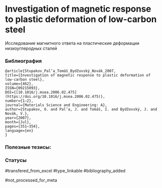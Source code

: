 # Investigation of magnetic response to plastic deformation of low-carbon steel

Исследование магнитного ответа на пластические деформации низкоуглеродных сталей

### Библиография
```
@article{Stupakov_Pal’a_Tomáš_Bydžovský_Novák_2007,
title={Investigation of magnetic response to plastic deformation of low-carbon steel},
volume={462},
ISSN={09215093},
DOI={[10.1016/j.msea.2006.02.475](https://doi.org/10.1016/j.msea.2006.02.475)},
number={1–2},
journal={Materials Science and Engineering: A},
author={Stupakov, O. and Pal’a, J. and Tomáš, I. and Bydžovský, J. and Novák, V.},
year={2007},
month={Jul},
pages={351–354},
language={en}
}
```

### Полезные тезисы:

### Статусы
#transfered_from_excel 
#type_linkable 
#bibliography_added

#not_processed_for_meta
